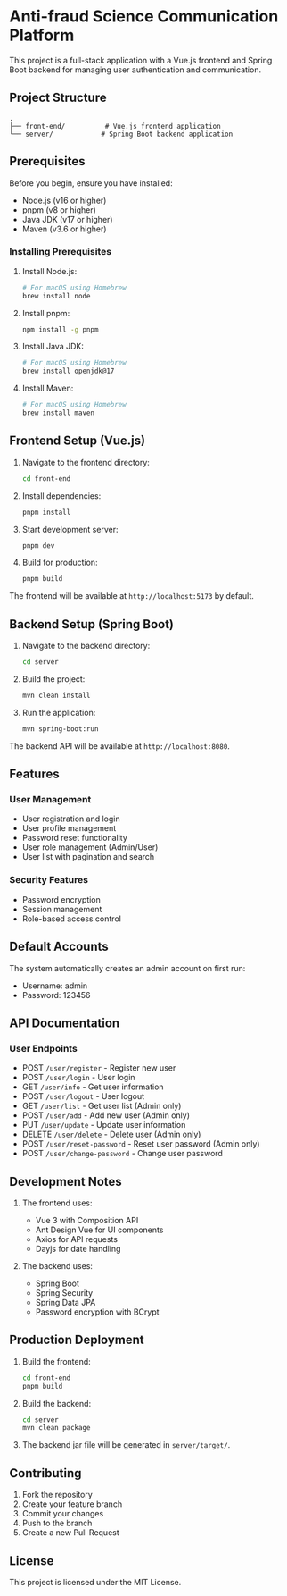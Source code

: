 # Anti-fraud Science Communication Platform

This project is a full-stack application with a Vue.js frontend and Spring Boot backend for managing user authentication and communication.

## Project Structure

```
.
├── front-end/          # Vue.js frontend application
└── server/            # Spring Boot backend application
```

## Prerequisites

Before you begin, ensure you have installed:

- Node.js (v16 or higher)
- pnpm (v8 or higher)
- Java JDK (v17 or higher)
- Maven (v3.6 or higher)

### Installing Prerequisites

1. Install Node.js:
   ```bash
   # For macOS using Homebrew
   brew install node
   ```

2. Install pnpm:
   ```bash
   npm install -g pnpm
   ```

3. Install Java JDK:
   ```bash
   # For macOS using Homebrew
   brew install openjdk@17
   ```

4. Install Maven:
   ```bash
   # For macOS using Homebrew
   brew install maven
   ```

## Frontend Setup (Vue.js)

1. Navigate to the frontend directory:
   ```bash
   cd front-end
   ```

2. Install dependencies:
   ```bash
   pnpm install
   ```

3. Start development server:
   ```bash
   pnpm dev
   ```

4. Build for production:
   ```bash
   pnpm build
   ```

The frontend will be available at `http://localhost:5173` by default.

## Backend Setup (Spring Boot)

1. Navigate to the backend directory:
   ```bash
   cd server
   ```

2. Build the project:
   ```bash
   mvn clean install
   ```

3. Run the application:
   ```bash
   mvn spring-boot:run
   ```

The backend API will be available at `http://localhost:8080`.

## Features

### User Management
- User registration and login
- User profile management
- Password reset functionality
- User role management (Admin/User)
- User list with pagination and search

### Security Features
- Password encryption
- Session management
- Role-based access control

## Default Accounts

The system automatically creates an admin account on first run:
- Username: admin
- Password: 123456

## API Documentation

### User Endpoints

- POST `/user/register` - Register new user
- POST `/user/login` - User login
- GET `/user/info` - Get user information
- POST `/user/logout` - User logout
- GET `/user/list` - Get user list (Admin only)
- POST `/user/add` - Add new user (Admin only)
- PUT `/user/update` - Update user information
- DELETE `/user/delete` - Delete user (Admin only)
- POST `/user/reset-password` - Reset user password (Admin only)
- POST `/user/change-password` - Change user password

## Development Notes

1. The frontend uses:
   - Vue 3 with Composition API
   - Ant Design Vue for UI components
   - Axios for API requests
   - Dayjs for date handling

2. The backend uses:
   - Spring Boot
   - Spring Security
   - Spring Data JPA
   - Password encryption with BCrypt

## Production Deployment

1. Build the frontend:
   ```bash
   cd front-end
   pnpm build
   ```

2. Build the backend:
   ```bash
   cd server
   mvn clean package
   ```

3. The backend jar file will be generated in `server/target/`.

## Contributing

1. Fork the repository
2. Create your feature branch
3. Commit your changes
4. Push to the branch
5. Create a new Pull Request

## License

This project is licensed under the MIT License.
